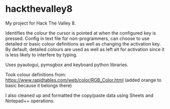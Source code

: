 # hackthevalley8
My project for Hack The Valley 8.

Identifies the colour the cursor is pointed at when the configured key is pressed.
Config in text file for non-programmers, can choose to use detailed or basic colour definitions as well as changing the activation key.
By default, detailed colours are used as well as left alt for activation since it is less likely to interfere by typing.

Uses pyautogui, pymsgbox and keyboard python libraries.

Took colour definitions from: https://www.rapidtables.com/web/color/RGB_Color.html (added orange to basic because it belongs there)

I also cleaned up and formatted the copy/paste data using Sheets and Notepad++ operations.
